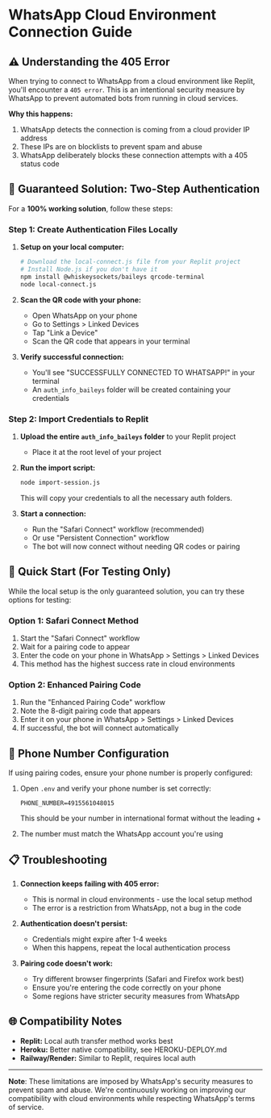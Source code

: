 # WhatsApp Cloud Environment Connection Guide

## ⚠️ Understanding the 405 Error

When trying to connect to WhatsApp from a cloud environment like Replit, you'll encounter a `405 error`. This is an intentional security measure by WhatsApp to prevent automated bots from running in cloud services.

**Why this happens:**
1. WhatsApp detects the connection is coming from a cloud provider IP address
2. These IPs are on blocklists to prevent spam and abuse
3. WhatsApp deliberately blocks these connection attempts with a 405 status code

## 🔑 Guaranteed Solution: Two-Step Authentication

For a **100% working solution**, follow these steps:

### Step 1: Create Authentication Files Locally

1. **Setup on your local computer:**
   ```bash
   # Download the local-connect.js file from your Replit project
   # Install Node.js if you don't have it
   npm install @whiskeysockets/baileys qrcode-terminal
   node local-connect.js
   ```

2. **Scan the QR code with your phone:**
   - Open WhatsApp on your phone
   - Go to Settings > Linked Devices
   - Tap "Link a Device"
   - Scan the QR code that appears in your terminal

3. **Verify successful connection:**
   - You'll see "SUCCESSFULLY CONNECTED TO WHATSAPP!" in your terminal
   - An `auth_info_baileys` folder will be created containing your credentials

### Step 2: Import Credentials to Replit

1. **Upload the entire `auth_info_baileys` folder** to your Replit project
   - Place it at the root level of your project

2. **Run the import script:**
   ```bash
   node import-session.js
   ```
   This will copy your credentials to all the necessary auth folders.

3. **Start a connection:**
   - Run the "Safari Connect" workflow (recommended)
   - Or use "Persistent Connection" workflow
   - The bot will now connect without needing QR codes or pairing

## 🚀 Quick Start (For Testing Only)

While the local setup is the only guaranteed solution, you can try these options for testing:

### Option 1: Safari Connect Method

1. Start the "Safari Connect" workflow
2. Wait for a pairing code to appear
3. Enter the code on your phone in WhatsApp > Settings > Linked Devices
4. This method has the highest success rate in cloud environments

### Option 2: Enhanced Pairing Code

1. Run the "Enhanced Pairing Code" workflow
2. Note the 8-digit pairing code that appears
3. Enter it on your phone in WhatsApp > Settings > Linked Devices
4. If successful, the bot will connect automatically

## 📱 Phone Number Configuration

If using pairing codes, ensure your phone number is properly configured:

1. Open `.env` and verify your phone number is set correctly:
   ```
   PHONE_NUMBER=4915561048015
   ```
   This should be your number in international format without the leading +

2. The number must match the WhatsApp account you're using

## 📋 Troubleshooting

1. **Connection keeps failing with 405 error:**
   - This is normal in cloud environments - use the local setup method
   - The error is a restriction from WhatsApp, not a bug in the code

2. **Authentication doesn't persist:**
   - Credentials might expire after 1-4 weeks
   - When this happens, repeat the local authentication process

3. **Pairing code doesn't work:**
   - Try different browser fingerprints (Safari and Firefox work best)
   - Ensure you're entering the code correctly on your phone
   - Some regions have stricter security measures from WhatsApp

## 🌐 Compatibility Notes

- **Replit:** Local auth transfer method works best
- **Heroku:** Better native compatibility, see HEROKU-DEPLOY.md
- **Railway/Render:** Similar to Replit, requires local auth

---

**Note**: These limitations are imposed by WhatsApp's security measures to prevent spam and abuse. We're continuously working on improving our compatibility with cloud environments while respecting WhatsApp's terms of service.